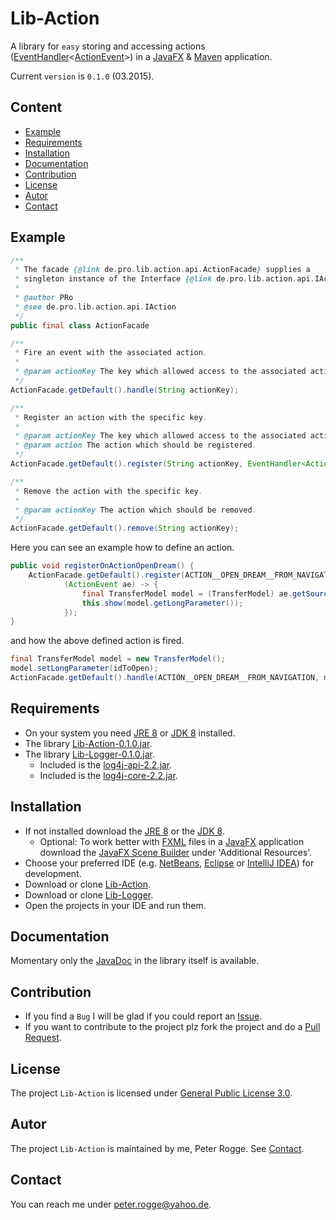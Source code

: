 Lib-Action
===============

A library for `easy` storing and accessing actions ([EventHandler]&lt;[ActionEvent]&gt;) in a [JavaFX] &amp; [Maven] application.

Current `version` is `0.1.0` (03.2015).



Content
-------

* [Example](#Example)
* [Requirements](#Requirements)
* [Installation](#Installation)
* [Documentation](#Documentation)
* [Contribution](#Contribution)
* [License](#License)
* [Autor](#Autor)
* [Contact](#Contact)



Example<a name="Example" />
-------

```java
/**
 * The facade {@link de.pro.lib.action.api.ActionFacade} supplies a 
 * singleton instance of the Interface {@link de.pro.lib.action.api.IAction}.
 *
 * @author PRo
 * @see de.pro.lib.action.api.IAction
 */
public final class ActionFacade
```

```java
/**
 * Fire an event with the associated action.
 * 
 * @param actionKey The key which allowed access to the associated action.
 */
ActionFacade.getDefault().handle(String actionKey);
```

```java
/**
 * Register an action with the specific key.
 * 
 * @param actionKey The key which allowed access to the associated action.
 * @param action The action which should be registered.
 */
ActionFacade.getDefault().register(String actionKey, EventHandler<ActionEvent> action);
```

```java
/**
 * Remove the action with the specific key.
 * 
 * @param actionKey The action which should be removed.
 */
ActionFacade.getDefault().remove(String actionKey);
```


Here you can see an example how to define an action.
```java
public void registerOnActionOpenDream() {
    ActionFacade.getDefault().register(ACTION__OPEN_DREAM__FROM_NAVIGATION,
            (ActionEvent ae) -> {
                final TransferModel model = (TransferModel) ae.getSource();
                this.show(model.getLongParameter());
            });
}
```


and how the above defined action is fired.
```java
final TransferModel model = new TransferModel();
model.setLongParameter(idToOpen);
ActionFacade.getDefault().handle(ACTION__OPEN_DREAM__FROM_NAVIGATION, model);
```


Requirements<a name="Requirements" />
------------

* On your system you need [JRE 8] or [JDK 8] installed.
* The library [Lib-Action-0.1.0.jar](#Installation).
* The library [Lib-Logger-0.1.0.jar](#Installation).
  * Included is the [log4j-api-2.2.jar].
  * Included is the [log4j-core-2.2.jar].



Installation<a name="Installation" />
------------

* If not installed download the [JRE 8] or the [JDK 8].
  * Optional: To work better with [FXML] files in a [JavaFX] application download the [JavaFX Scene Builder] under 'Additional Resources'.
* Choose your preferred IDE (e.g. [NetBeans], [Eclipse] or [IntelliJ IDEA]) for development.
* Download or clone [Lib-Action].
* Download or clone [Lib-Logger].
* Open the projects in your IDE and run them.



Documentation<a name="Documentation" />
-------------

Momentary only the [JavaDoc] in the library itself is available.



Contribution<a name="Contribution" />
------------

* If you find a `Bug` I will be glad if you could report an [Issue].
* If you want to contribute to the project plz fork the project and do a [Pull Request].



License<a name="License" />
-------

The project `Lib-Action` is licensed under [General Public License 3.0].



Autor<a name="Autor" />
-----

The project `Lib-Action` is maintained by me, Peter Rogge. See [Contact](#Contact).



Contact<a name="Contact" />
-------

You can reach me under <peter.rogge@yahoo.de>.


[//]: # (Links)
[ActionEvent]:http://docs.oracle.com/javase/8/javafx/api/javafx/event/ActionEvent.html
[Eclipse]:https://www.eclipse.org/
[EventHandler]:http://docs.oracle.com/javase/8/javafx/api/javafx/event/EventHandler.html
[FXML]:http://docs.oracle.com/javafx/2/fxml_get_started/jfxpub-fxml_get_started.htm
[General Public License 3.0]:http://www.gnu.org/licenses/gpl-3.0.en.html
[IntelliJ IDEA]:http://www.jetbrains.com/idea/
[Issue]:https://github.com/Naoghuman/lib-action/issues
[JavaDoc]:http://www.oracle.com/technetwork/java/javase/documentation/index-jsp-135444.html
[JavaFX]:http://docs.oracle.com/javase/8/javase-clienttechnologies.htm
[JavaFX Scene Builder]:http://www.oracle.com/technetwork/java/javase/downloads/index.html
[JDK 8]:http://www.oracle.com/technetwork/java/javase/downloads/jdk8-downloads-2133151.html
[JRE 8]:http://www.oracle.com/technetwork/java/javase/downloads/jre8-downloads-2133155.html
[Lib-Action]:https://github.com/Naoghuman/lib-action
[Lib-Logger]:https://github.com/Naoghuman/lib-logger
[log4j-api-2.2.jar]:https://logging.apache.org/log4j/2.0/log4j-web/dependencies.html
[log4j-core-2.2.jar]:https://logging.apache.org/log4j/2.0/log4j-web/dependencies.html
[Maven]:http://maven.apache.org/
[NetBeans]:https://netbeans.org/
[Pull Request]:https://help.github.com/articles/using-pull-requests


